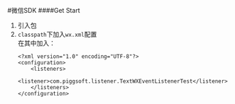 #微信SDK
####Get Start
1. 引入包
2. ````classpath````下加入````wx.xml````配置  
    在其中加入：
    ````
    <?xml version="1.0" encoding="UTF-8"?>
    <configuration>
        <listeners>
            <listener>com.piggsoft.listener.TextWXEventListenerTest</listener>
        </listeners>
    </configuration>
    ````